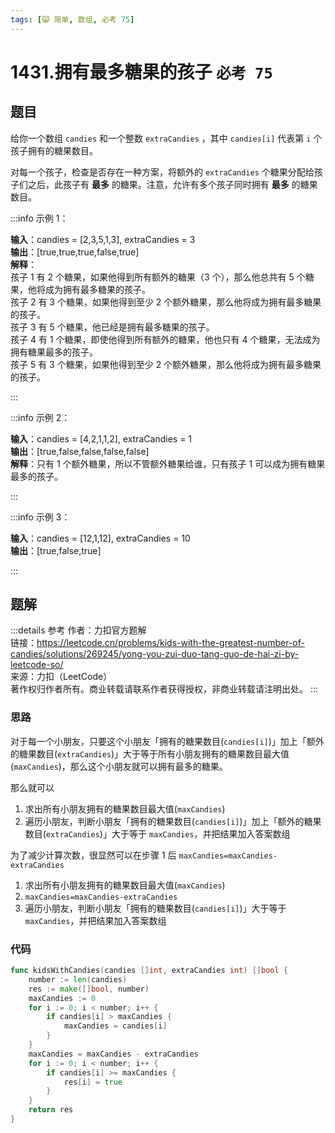 ```yaml
---
tags: [😸 简单, 数组, 必考 75]
---
```


# 1431.拥有最多糖果的孩子 `必考 75`

## 题目

给你一个数组 `candies` 和一个整数 `extraCandies` ，其中 `candies[i]` 代表第 `i` 个孩子拥有的糖果数目。

对每一个孩子，检查是否存在一种方案，将额外的 `extraCandies` 个糖果分配给孩子们之后，此孩子有 **最多** 的糖果。注意，允许有多个孩子同时拥有 **最多** 的糖果数目。

:::info 示例 1：

**输入**：candies = [2,3,5,1,3], extraCandies = 3  
**输出**：[true,true,true,false,true]  
**解释**：  
孩子 1 有 2 个糖果，如果他得到所有额外的糖果（3 个），那么他总共有 5 个糖果，他将成为拥有最多糖果的孩子。  
孩子 2 有 3 个糖果，如果他得到至少 2 个额外糖果，那么他将成为拥有最多糖果的孩子。  
孩子 3 有 5 个糖果，他已经是拥有最多糖果的孩子。  
孩子 4 有 1 个糖果，即使他得到所有额外的糖果，他也只有 4 个糖果，无法成为拥有糖果最多的孩子。  
孩子 5 有 3 个糖果，如果他得到至少 2 个额外糖果，那么他将成为拥有最多糖果的孩子。

:::

:::info 示例 2：

**输入**：candies = [4,2,1,1,2], extraCandies = 1  
**输出**：[true,false,false,false,false]  
**解释**：只有 1 个额外糖果，所以不管额外糖果给谁，只有孩子 1 可以成为拥有糖果最多的孩子。

:::

:::info 示例 3：

**输入**：candies = [12,1,12], extraCandies = 10  
**输出**：[true,false,true]

:::

## 题解

:::details 参考
作者：力扣官方题解  
链接：<https://leetcode.cn/problems/kids-with-the-greatest-number-of-candies/solutions/269245/yong-you-zui-duo-tang-guo-de-hai-zi-by-leetcode-so/>  
来源：力扣（LeetCode）  
著作权归作者所有。商业转载请联系作者获得授权，非商业转载请注明出处。
:::

### 思路

对于每一个小朋友，只要这个小朋友「拥有的糖果数目(`candies[i]`)」加上「额外的糖果数目(`extraCandies`)」大于等于所有小朋友拥有的糖果数目最大值(`maxCandies`)，那么这个小朋友就可以拥有最多的糖果。

那么就可以

1. 求出所有小朋友拥有的糖果数目最大值(`maxCandies`)
2. 遍历小朋友，判断小朋友「拥有的糖果数目(`candies[i]`)」加上「额外的糖果数目(`extraCandies`)」大于等于 `maxCandies`，并把结果加入答案数组

为了减少计算次数，很显然可以在步骤 1 后 `maxCandies=maxCandies-extraCandies`

1. 求出所有小朋友拥有的糖果数目最大值(`maxCandies`)
2. `maxCandies=maxCandies-extraCandies`
3. 遍历小朋友，判断小朋友「拥有的糖果数目(`candies[i]`)」大于等于 `maxCandies`，并把结果加入答案数组

### 代码

```go
func kidsWithCandies(candies []int, extraCandies int) []bool {
	number := len(candies)
	res := make([]bool, number)
	maxCandies := 0
	for i := 0; i < number; i++ {
		if candies[i] > maxCandies {
			maxCandies = candies[i]
		}
	}
	maxCandies = maxCandies - extraCandies
	for i := 0; i < number; i++ {
		if candies[i] >= maxCandies {
			res[i] = true
		}
	}
	return res
}
```
